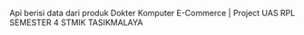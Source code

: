 Api berisi data dari produk Dokter Komputer E-Commerce | Project UAS RPL SEMESTER 4 STMIK TASIKMALAYA
